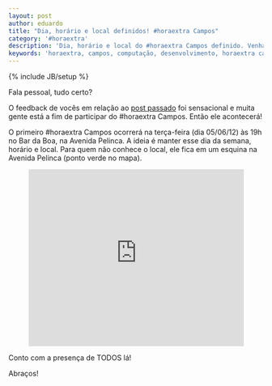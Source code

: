 ```yaml
---
layout: post
author: eduardo
title: "Dia, horário e local definidos! #horaextra Campos"
category: '#horaextra'
description: 'Dia, horário e local do #horaextra Campos definido. Venha participar!'
keywords: 'horaextra, campos, computação, desenvolvimento, horaextra campos, reunião'
---
```

{% include JB/setup %}

Fala pessoal, tudo certo?

O feedback de vocês em relação ao [post passado](http://blog.algorich.com.br/2012/05/28/profissionais-da-regiao-apresentem-se) foi sensacional e muita gente está a fim de participar do #horaextra Campos. Então ele acontecerá!

O primeiro #horaextra Campos ocorrerá na terça-feira (dia 05/06/12) às 19h no Bar da Boa, na Avenida Pelinca. A ideia é manter esse dia da semana, horário e local. Para quem não conhece o local, ele fica em um esquina na Avenida Pelinca (ponto verde no mapa).

<center><iframe src="https://maps.google.com.br/maps?f=q&amp;source=s_q&amp;hl=pt-BR&amp;geocode=&amp;q=-21.756104,-41.338181&amp;aq=&amp;sll=-14.239424,-53.186502&amp;sspn=46.142208,86.572266&amp;t=h&amp;ie=UTF8&amp;ll=-21.756104,-41.338181&amp;spn=0.001385,0.002642&amp;z=14&amp;output=embed" frameborder="0" marginwidth="0" marginheight="0" scrolling="no" width="425" height="350">show me the iframe bitch</iframe></center>

Conto com a presença de TODOS lá!

Abraços!
